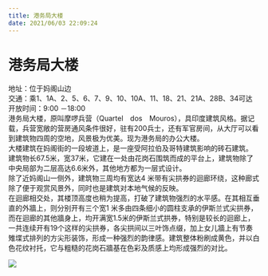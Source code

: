 ```yaml
---
title: 港务局大楼  
date: 2021/06/03 22:09:24  
---
```

  
# 港务局大楼  
地址：位于妈阁山边  
交通：乘1、1A、2、5、6、7、9、10、10A、11、18、21、21A、28B、34可达  
开放时间：9:00 －18:00  
港务局大楼，原叫摩啰兵营（Quartel　dos　Mouros），具印度建筑风格。据记载，兵营宽敞的营房通风条件很好，驻有200兵士，还有军官房间，从大厅可以看到建筑物四周的空地，风景极为优美。现为港务局的办公大楼。  
大楼建筑在妈阁街的一段坡道上，是一座受阿拉伯及哥特建筑影响的砖石建筑。  
建筑物长67.5米，宽37米，它建在一处由花岗石围筑而成的平台上，建筑物除了中央局部为二层高达6.6米外，其他地方都为一层式设计。  
除了近妈阁山一侧外，建筑物三周均有宽达4 米带有尖拱券的迴廊环绕，这种廊式除了便于观赏风景外，同时也是建筑对本地气候的反映。  
在迴廊相交处，其楼顶高度也稍为提高，打破了建筑物强烈的水平感。在其相互垂直的外牆上，则分别开有三个宽1 米多由四条细小的圆柱支承的伊斯兰式尖拱券，而在迴廊的其他牆身上，均开满宽1.5米的伊斯兰式拱券，特别是较长的迴廊上，一共连续开有19个这样的尖拱券，各尖拱间以三叶饰点缀，加上女儿牆上有节奏雉堞式排列的方尖形装饰，形成一种强烈的韵律感。建筑整体粉刷成黄色，并以白色花纹衬托，它与粗糙的花岗石牆基在色彩及质感上均形成强烈的对比。  
  
![](https://cdn.jsdelivr.net/gh/szqq0512/Pic/img/202201212152518.png)  